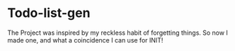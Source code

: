 # Todo-list-gen
The Project was inspired by my reckless habit of forgetting things. So now I made one, and what a coincidence I can use for INIT!

